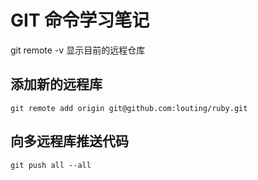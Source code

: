 # GIT 命令学习笔记
git remote -v 显示目前的远程仓库

## 添加新的远程库
```shell
git remote add origin git@github.com:louting/ruby.git
```

## 向多远程库推送代码
```shell
git push all --all
```
